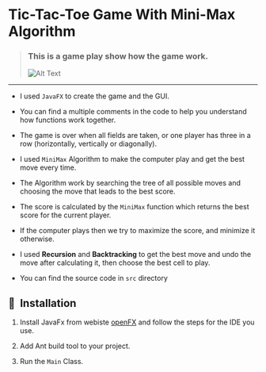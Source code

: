# Tic-Tac-Toe Game With Mini-Max Algorithm



>### This is a game play show how the game work.
>![Alt Text](https://media.giphy.com/media/fKzZs916Jqo1kSGqVt/giphy.gif)


<hr>

- I used ```JavaFX``` to create the game and the GUI.


- You can find a multiple comments in the code to help you understand how functions work together.


- The game is over when all fields are taken, or one player has three in a row (horizontally, vertically or diagonally).


- I used ```MiniMax``` Algorithm to make the computer play and get the best move every time.


- The Algorithm work by searching the tree of all possible moves and choosing the move that leads to the best score.


- The score is calculated by the ```MiniMax``` function which returns the best score for the current player.


- If the computer plays then we try to maximize the score, and minimize it otherwise.


- I used **Recursion** and **Backtracking** to get the best move and undo the move after calculating it, then choose the best cell to play.



- You can find the source code in ```src``` directory


## 🚀&nbsp; Installation
1. Install JavaFx from webiste [openFX](https://openjfx.io/openjfx-docs/) and follow the steps for the IDE you use.

2. Add Ant build tool to your project.

3. Run the ```Main``` Class.
